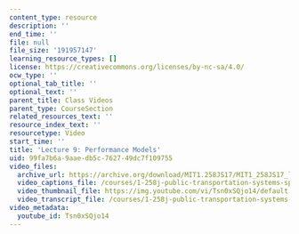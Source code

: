 ```yaml
---
content_type: resource
description: ''
end_time: ''
file: null
file_size: '191957147'
learning_resource_types: []
license: https://creativecommons.org/licenses/by-nc-sa/4.0/
ocw_type: ''
optional_tab_title: ''
optional_text: ''
parent_title: Class Videos
parent_type: CourseSection
related_resources_text: ''
resource_index_text: ''
resourcetype: Video
start_time: ''
title: 'Lecture 9: Performance Models'
uid: 99fa7b6a-9aae-db5c-7627-49dc7f109755
video_files:
  archive_url: https://archive.org/download/MIT1.258JS17/MIT1_258JS17_lec09_300k.mp4
  video_captions_file: /courses/1-258j-public-transportation-systems-spring-2017/8766f0b7eb9154c7a81acb57ebf3ffab_Tsn0xSQjo14.vtt
  video_thumbnail_file: https://img.youtube.com/vi/Tsn0xSQjo14/default.jpg
  video_transcript_file: /courses/1-258j-public-transportation-systems-spring-2017/45747c1e2881ec58cf72b1f4f99474dd_Tsn0xSQjo14.pdf
video_metadata:
  youtube_id: Tsn0xSQjo14
---
```

